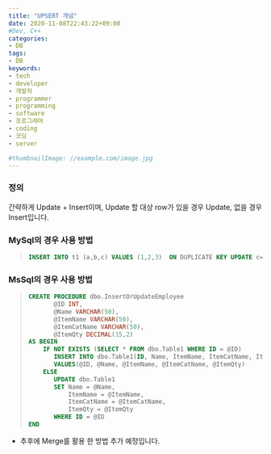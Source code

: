 ```yaml
---
title: "UPSERT 개념"
date: 2020-11-08T22:43:22+09:00
#Dev, C++
categories:
- DB
tags:
- DB
keywords:
- tech
- developer
- 개발자
- programmer
- programming
- software
- 프로그래머
- coding
- 코딩
- server

#thumbnailImage: //example.com/image.jpg
---
```


### 정의

간략하게 Update + Insert이며, Update 할 대상 row가 있을 경우 Update, 없을 경우 Insert입니다.

<!--more-->

  

### MySql의 경우 사용 방법

> ```sql
> INSERT INTO t1 (a,b,c) VALUES (1,2,3)  ON DUPLICATE KEY UPDATE c=c+1;
> ```

  

### MsSql의 경우 사용 방법

> ```sql
> CREATE PROCEDURE dbo.InsertOrUpdateEmployee
>        @ID INT,
>        @Name VARCHAR(50),
>        @ItemName VARCHAR(50),  
>        @ItemCatName VARCHAR(50),
>        @ItemQty DECIMAL(15,2)
> AS BEGIN
>     IF NOT EXISTS (SELECT * FROM dbo.Table1 WHERE ID = @ID)
>        INSERT INTO dbo.Table1(ID, Name, ItemName, ItemCatName, ItemQty)
>        VALUES(@ID, @Name, @ItemName, @ItemCatName, @ItemQty)
>     ELSE
>        UPDATE dbo.Table1
>        SET Name = @Name,
>            ItemName = @ItemName,
>            ItemCatName = @ItemCatName,
>            ItemQty = @ItemQty
>        WHERE ID = @ID
> END
> ```



* 추후에 Merge를 활용 한 방법 추가 예정입니다.
